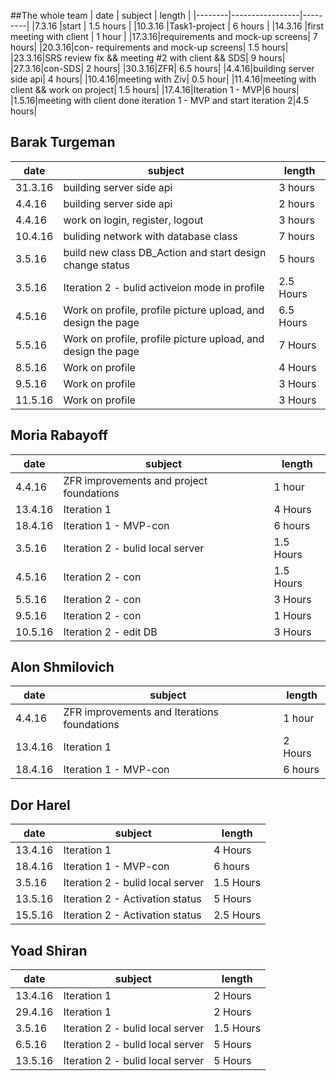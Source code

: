 ##The whole team
| date   | subject         | length  |
|--------|-----------------|---------|
|7.3.16  |start            | 1.5 hours  |
|10.3.16 |Task1-project    | 6 hours |
|14.3.16 |first meeting with client    | 1 hour |
|17.3.16|requirements and mock-up screens| 7 hours|
|20.3.16|con- requirements and mock-up screens| 1.5 hours|
|23.3.16|SRS review fix && meeting #2 with client && SDS| 9 hours|
|27.3.16|con-SDS| 2 hours|
|30.3.16|ZFR| 6.5 hours|
|4.4.16|building server side api| 4 hours|
|10.4.16|meeting with Ziv| 0.5 hour|
|11.4.16|meeting with client && work on project| 1.5 hours|
|17.4.16|Iteration 1 - MVP|6 hours|
|1.5.16|meeting with client done iteration 1 - MVP and start iteration 2|4.5 hours|




## Barak Turgeman
| date   | subject         | length  |
|--------|-----------------|---------|
|31.3.16  |building server side api            | 3 hours  |
|4.4.16 |building server side api    | 2 hours |
|4.4.16 |work on login, register, logout| 3 hours |
|10.4.16 |buliding network with database class| 7 hours |
|3.5.16 | build new class DB_Action and start design change status | 5 hours |
|3.5.16 |Iteration 2 - bulid activeion mode in profile | 2.5 Hours |
|4.5.16 |Work on profile, profile picture upload, and design the page | 6.5 Hours |
|5.5.16 |Work on profile, profile picture upload, and design the page | 7 Hours |
|8.5.16 |Work on profile | 4 Hours |
|9.5.16 |Work on profile | 3 Hours |
|11.5.16 |Work on profile | 3 Hours |


## Moria Rabayoff
| date   | subject         | length  |
|--------|-----------------|---------|
|4.4.16  |ZFR improvements and project foundations| 1 hour  |
|13.4.16 |Iteration 1 | 4 Hours |
|18.4.16|Iteration 1 - MVP-con|6 hours|
|3.5.16 |Iteration 2 - bulid local server | 1.5 Hours |
|4.5.16 |Iteration 2 - con | 1.5 Hours |
|5.5.16 |Iteration 2 - con | 3 Hours |
|9.5.16 |Iteration 2 - con | 1 Hours |
|10.5.16 |Iteration 2 - edit DB | 3 Hours |


## Alon Shmilovich
| date   | subject         | length  |
|--------|-----------------|---------|
|4.4.16  |ZFR improvements and Iterations foundations| 1 hour  |
|13.4.16 |Iteration 1 | 2 Hours |
|18.4.16|Iteration 1 - MVP-con|6 hours|


## Dor Harel
| date   | subject         | length  |
|--------|-----------------|---------|
|13.4.16 |Iteration 1 | 4 Hours |
|18.4.16|Iteration 1 - MVP-con|6 hours|
|3.5.16 |Iteration 2 - bulid local server | 1.5 Hours |
|13.5.16|Iteration 2 - Activation status | 5 Hours |
|15.5.16|Iteration 2 - Activation status | 2.5 Hours |


## Yoad Shiran
| date   | subject         | length  |
|--------|-----------------|---------|
|13.4.16 |Iteration 1 | 2 Hours |
|29.4.16 |Iteration 1 | 2 Hours |
|3.5.16  |Iteration 2 - bulid local server | 1.5 Hours |
|6.5.16 |Iteration 2 - bulid local server | 5 Hours |
|13.5.16 |Iteration 2 - bulid local server | 5 Hours |
